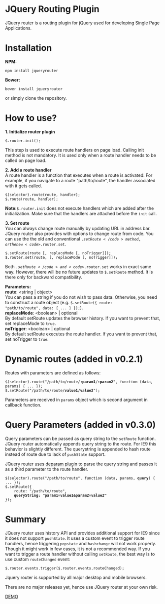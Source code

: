 # JQuery Routing Plugin
JQuery router is a routing plugin for jQuery used for developing Single Page Applications.

# Installation

<b>NPM:</b><br/>
<pre><code>npm install jqueryrouter</code></pre>

<b>Bower:</b><br/>
<pre><code>bower install jqueryrouter</code></pre>

or simply clone the repository.

# How to use?
<b>1. Initialize router plugin</b><br/>
<pre><code>$.router.init();</code></pre>
This step is used to execute route handlers on page load. 
Calling init method is not mandatory. It is used only when a route handler needs to be called on page load.

<b>2. Add a route handler</b><br/>
A route handler is a function that executes when a route is activated. For example, if you navigate to a route "path/to/route", the handler associated with it gets called.

<pre><code>$(selector).route(route, handler);
$.route(route, handler);</code></pre>

<b>Note:</b><code>$.router.init</code> does not execute handlers which are added after the initialization. Make sure that the handlers are attached before the <code>init</code> call.

<b>3. Set route</b><br/>
You can always change route manually by updating URL in address bar. JQuery router also provides with options to change route from code. You can use the the old and conventional <code>$.setRoute</code> method,
or the new <code>$.router.set</code>.

<pre><code>$.setRoute(route [, replaceMode [, noTrigger]]);
$.router.set(route, [, replaceMode [, noTrigger]]);</code></pre>

Both <code>$.setRoute</code> and <code>$.router.set</code> works in exact same way. However, there will be no future updates to <code>$.setRoute</code> method. It is there only for backward compatibility.

<b>Parameters:</b><br/>
<b>route</b>: &lt;string | object&gt;<br/>
You can pass a string if you do not wish to pass data. Otherwise, you need to construct a route object (e.g. <code>$.setRoute({ route: "path/to/route", data: { ... } });</code>).<br/>
<b>replaceMode</b>: &lt;boolean&gt; | optional<br/>
By default setRoute updates the browser history. If you want to prevent that, set replaceMode to <code>true</code>.<br/>
<b>noTrigger</b>: &lt;boolean&gt; | optional<br/>
By default setRoute executes the route handler. If you want to prevent that, set noTrigger to <code>true</code>.<br/>

# Dynamic routes (added in v0.2.1)
Routes with parameters are defined as follows:
<pre><code>$(selector).route("/path/to/route/<b>:param1</b>/<b>:param2</b>", function (data, params) { ... });
$.setRoute("/path/to/route/<b>value1</b>/<b>value2</b>");
</code></pre>

Parameters are received in <code>params</code> object which is second argument in callback function.

# Query Parameters (added in v0.3.0)
Query parameters can be passed as query string to the <code>setRoute</code> function. JQuery router automatically appends query string to the route. For IE9 this behavior is slightly different. The querystring is appended to hash route instead of route due to lack of <code>pushState</code> support. 

JQuery router uses <a href="https://github.com/scssyworks/jquerydeparam">deparam plugin</a> to parse the query string and passes it as a third parameter to the route handler.

<pre><code>$(selector).route("/path/to/route", function (data, params, <b>query</b>) { ... });
$.setRoute({
    route: "/path/to/route",
    <b>queryString: "param1=value1&amp;param2=value2"</b>
});
</code></pre>

# Summary
JQuery router uses history API and provides additional support for IE9 since it does not support <code>pushState</code>. It uses a custom event to trigger route handlers, hence triggering <code>popstate</code> and <code>hashchange</code> will not work properly. Though it might work in few cases, it is not a recommended way. 
If you want to trigger a route handler without calling <code>setRoute</code>, the best way is to use custom <code>routeChanged</code> event: 
<pre><code>$.router.events.trigger($.router.events.routeChanged);</code></pre>
  
Jquery router is supported by all major desktop and mobile browsers.

There are no major releases yet, hence use JQuery router at your own risk.

<a href="https://jqueryrouter.herokuapp.com/">DEMO</a>
